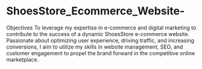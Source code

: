 # ShoesStore_Ecommerce_Website-

Objectives To leverage my expertise in e-commerce and digital marketing to contribute to the
success of a dynamic ShoesStore e-commerce website. Passionate about optimizing user
experience, driving traffic, and increasing conversions, I aim to utilize my skills in website
management, SEO, and customer engagement to propel the brand forward in the competitive
online marketplace.
